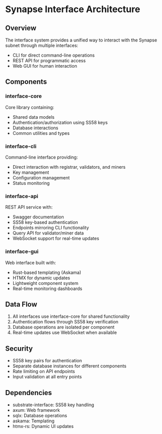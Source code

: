 # Synapse Interface Architecture

## Overview
The interface system provides a unified way to interact with the Synapse subnet through multiple interfaces:
- CLI for direct command-line operations
- REST API for programmatic access
- Web GUI for human interaction

## Components

### interface-core
Core library containing:
- Shared data models
- Authentication/authorization using SS58 keys
- Database interactions
- Common utilities and types

### interface-cli
Command-line interface providing:
- Direct interaction with registrar, validators, and miners
- Key management
- Configuration management
- Status monitoring

### interface-api
REST API service with:
- Swagger documentation
- SS58 key-based authentication
- Endpoints mirroring CLI functionality
- Query API for validator/miner data
- WebSocket support for real-time updates

### interface-gui
Web interface built with:
- Rust-based templating (Askama)
- HTMX for dynamic updates
- Lightweight component system
- Real-time monitoring dashboards

## Data Flow
1. All interfaces use interface-core for shared functionality
2. Authentication flows through SS58 key verification
3. Database operations are isolated per component
4. Real-time updates use WebSocket when available

## Security
- SS58 key pairs for authentication
- Separate database instances for different components
- Rate limiting on API endpoints
- Input validation at all entry points

## Dependencies
- substrate-interface: SS58 key handling
- axum: Web framework
- sqlx: Database operations
- askama: Templating
- htmx-rs: Dynamic UI updates
